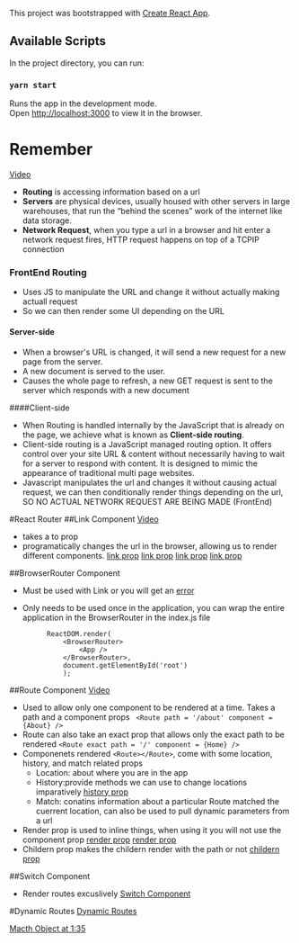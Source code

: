 This project was bootstrapped with [Create React App](https://github.com/facebook/create-react-app).

## Available Scripts

In the project directory, you can run:

### `yarn start`

Runs the app in the development mode.<br />
Open [http://localhost:3000](http://localhost:3000) to view it in the browser.

# Remember 
[Video](https://www.youtube.com/watch?time_continue=291&v=OrBKbQbobC0&feature=emb_logo)

* **Routing** is accessing information based on a url
* **Servers** are physical devices, usually housed with other servers in large warehouses, that run the “behind the scenes” work of the internet like data storage.
* **Network Request**, when you type a url in a browser and hit enter a network request fires, HTTP request happens on top of a TCPIP connection

### FrontEnd Routing
* Uses JS to manipulate the URL and change it without actually making actuall request
* So we can then render some UI depending on the URL




#### Server-side
* When a browser's URL is changed, it will send a new request for a new page from the server. 
* A new document is served to the user.
* Causes the whole page to refresh, a new GET request is sent to the server which responds with a new document



####Client-side
* When Routing is handled internally by the JavaScript that is already on the page, we achieve what is known as **Client-side routing**. 
* Client-side routing is a JavaScript managed routing option. It offers control over your site URL & content without necessarily having to wait for a server to respond with content. It is designed to mimic the appearance of traditional multi page websites.
* Javascript manipulates the url and changes it without causing actual request, we can then conditionally render things depending on the url, SO NO ACTUAL NETWORK REQUEST ARE BEING MADE (FrontEnd)





#React Router
##Link Component
[Video](https://www.youtube.com/watch?time_continue=247&v=nbwHVhkXuVk&feature=emb_logo)
* takes a to prop
* programatically changes the url in the browser, allowing us to render different components. 
[link prop](basic-routing/src/images/link1.png)
[link prop](basic-routing/src/images/link2.png)
[link prop](basic-routing/src/images/link3.png)
[link prop](basic-routing/src/images/link4.png)

##BrowserRouter Component
* Must be used with Link or you will get an [error](basic-routing/src/images/link.png)
* Only needs to be used once in the application, you can wrap the entire application in the BrowserRouter in the index.js file
            
            ReactDOM.render(
                <BrowserRouter>
                    <App />
                </BrowserRouter>,
                document.getElementById('root')
                );

##Route Component
[Video](https://www.youtube.com/watch?time_continue=45&v=ZLpRLXsPNHs&feature=emb_logo)

* Used to allow only one component to be rendered at a time. Takes a path and a component props
` <Route path = '/about' component = {About} />`
* Route can also take an exact prop that allows only the exact path to be rendered `<Route exact path = '/' component = {Home} />`
* Componenets rendered `<Route></Route>`, come with some location, history, and match related props
    * Location: about where you are in the app
    * History:provide methods we can use to change locations imparatively [history prop](basic-routing/src/images/historyprop.png)
    * Match: conatins information about a particular Route matched the cuerrent location, can also be used to pull dynamic parameters from a url
* Render prop is used to inline things, when using it you will not use the component prop
[render prop](basic-routing/src/images/renderprop1.png)
[render prop](basic-routing/src/images/renderprop2.png)
* Childern prop makes the childern render with the path or not
[childern prop](basic-routing/src/images/childernprop.png)


##Switch Component
* Render routes excuslively
[Switch Component](basic-routing/src/images/renderprop2.png)

#Dynamic Routes
[Dynamic Routes](basic-routing/src/images/link1.png)

[Macth Object at 1:35](https://www.youtube.com/watch?time_continue=199&v=BNOjGb_DE38&feature=emb_logo)